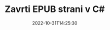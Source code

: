---
############################# Static ############################
layout: "auto-gen-merger"
date: 2022-10-31T14:25:30
draft: false
otherformats: pdf xps tex

############################# Head ############################
head_title: "Zasukaj EPUB strani v C# – zasukaj pod kotom 90, 180, 270"
head_description: "Zavrtite določene ali vse strani dokumenta datoteke EPUB pod kotom vrtenja 90, 180, 270 z uporabo API-ja za združevanje dokumentov."

############################# Header ############################
title: "Zavrti EPUB strani v C#"
description: "Zavrtite strani EPUB z nekaj vrsticami kode .NET."
bg_image: "https://cms.admin.containerize.com/templates/aspose/App_Themes/V3/images/bg/header1.png"
bg_overlay: false
button:
    enable: true
    icon: "fas fa-arrow-down"
    label: "Prenesite brezplačno preskusno različico"
    link: "https://downloads.groupdocs.com/merger/net"

############################# SubMenu ############################
submenu:
    enable: true

    left:
        img_alt: "GroupDocs.Merger for .NET"
        image: "https://cms.admin.containerize.com/templates/groupdocs/images/product-logos/90x90-noborder/groupdocs-merger-net.png"
        product: "GroupDocs.Merger"
        platform: ".NET"

    middle:
        button:

            # button loop
            - link: "https://apireference.groupdocs.com/merger/net"
              text: "API Reference"

            # button loop
            - link: "https://github.com/groupdocs-merger"
              text: "Primeri kod"

            # button loop
            - link: "https://products.groupdocs.app/merger/family"
              text: "Predstavitve v živo"

            # button loop
            - link: "https://purchase.groupdocs.com/pricing/merger/net"
              text: "Cenitev"

    right:
        link_download: "https://downloads.groupdocs.com/merger"
        link_learn: "https://docs.groupdocs.com/merger/net"
        link_buy: "https://purchase.groupdocs.com"

############################# About ############################
about:
    enable: true
    title: "O API-ju GroupDocs.Merger for .NET"
    content: |
        [GroupDocs.Merger for .NET](/sl/merger/net/) ponuja preprosto rešitev za varno združevanje in razdelitev med široko paleto formatov dokumentov, vključno s PDF, Microsoft Office (Word, Excel, PowerPoint) , OneNote), OpenDocument, HTML, slike in številne druge v aplikacijah .NET. Če dodate le nekaj vrstic kode, izvedite več operacij dokumenta, kot so premikanje, odstranjevanje, vrtenje, zamenjava, ekstrahiranje ali spreminjanje orientacije strani v dokumentih. API za združevanje dokumentov podpira tudi predogled strani dokumenta kot slike za analizo strukture dokumenta, oblikovanja in vsebine na strani.
        
        GroupDocs.Merger API je prava izbira za korporativne rešitve, ki potrebujejo funkcije vrtenja strani datotek. Ti API-ji so dobro podprti na vseh glavnih operacijskih sistemih in platformah, vključno z .NET Framework, .NET Standard, .NET Core, Mono.

############################# Steps ############################
steps:
    enable: true
    title_left: "Zavrti strani datoteke EPUB v .NET"
    content_left: |
        [GroupDocs.Merger for .NET](/sl/merger/net/) razvijalcem C# olajša vrtenje nekaterih ali vseh strani znotraj datoteke EPUB na 90 , kot vrtenja 180 ali 270 z izvedbo nekaj preprostih korakov.
        
        * Inicializirajte **RotateOptions** z želenim kotom vrtenja in številkami strani.
        * Ustvarite nov primerek **Merger** in podajte pot izvornega dokumenta kot parameter konstruktorja.
        * Pokličite **RotatePages** in posredujte predmet **RotateOptions**.
        * Pokličite **Save** in določite pot do datoteke za shranjevanje nastalega dokumenta.

    title_right: "Sistemske zahteve"
    content_right: |
        API-ji GroupDocs.Merger for .NET so podprti na vseh glavnih platformah in operacijskih sistemih. Preden izvedete spodnjo kodo, se prepričajte, da imate v sistemu nameščene naslednje predpogoje.

        * Operacijski sistemi: Microsoft Windows, Linux, MacOS
        * Razvojna okolja: Visual Studio, Xamarin, MonoDevelop
        * Ogrodja: .NET Framework, .NET Standard, .NET Core, Mono
        * Prenesite najnovejšo različico GroupDocs.Merger for .NET iz [NuGet](https://www.nuget.org/packages/groupdocs.merger)
         
    code: |
     {{% merger/additional-styles %}}
     {{< merger/code-merger title="Kako zasukati strani datoteke EPUB s primerom kode C#">}}

        ```csharp    
        // Zasukajte strani datoteke EPUB z API-jem GroupDocs.Merger
        // Inicializirajte razred RotateOptions, da določite kot vrtenja in številke strani, ki jih želite vrteti
        RotateOptions rotateOptions = new RotateOptions(RotateMode.Rotate180, new int[] { 2, 3 });

        // Ustvari združitev z vhodnim dokumentom EPUB
        using (Merger merger = new Merger("input.epub"))
          {
            // Pokličite metodo RotatePages in ji posredujte predmet RotateOptions
            merger.RotatePages(rotateOptions);
    
            // Pokličite metodo Shrani in posredujte želeno pot do datoteke, da shranite izhodni dokument
            merger.Save("output.epub");
          }
        ```
     {{< /merger/code-merger >}}

############################# Demos ############################
demos:
    enable: true
    title: "Predstavitve v živo - zavrtite EPUB strani datotek na spletu"
    content: |
       Zasukajte strani datoteke EPUB tako, da obiščete spletno mesto [GroupDocs.Merger Live Demos](https://products.groupdocs.app/splitter/rotate-pages/epub).
       Predstavitev v živo ima naslednje prednosti.
        
############################# About Formats ############################
about_formats:
    enable: true

############################# More Formats ############################
more_formats:
    enable: true
    title: "Zasukaj strani drugih formatov dokumentov"
    content: |
        .NET dokumentira API za združevanje in razdelitev za oblike datotek in slike. Zasukajte nekaj priljubljenih formatov datotek, kot je navedeno spodaj.

############################# Back to top ###############################
back_to_top:
    enable: true
---